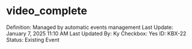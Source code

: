 # video_complete

Definition: Managed by automatic events management
Last Update: January 7, 2025 11:10 AM
Last Updated By: Ky 
Checkbox: Yes
ID: KBX-22
Status: Existing Event
